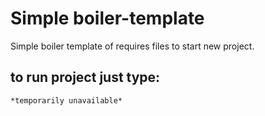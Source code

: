 # Simple boiler-template
Simple boiler template of requires files to start new project.

## to run project just type:
```
*temporarily unavailable*
```